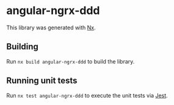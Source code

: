 # angular-ngrx-ddd

This library was generated with [Nx](https://nx.dev).

## Building

Run `nx build angular-ngrx-ddd` to build the library.

## Running unit tests

Run `nx test angular-ngrx-ddd` to execute the unit tests via [Jest](https://jestjs.io).
